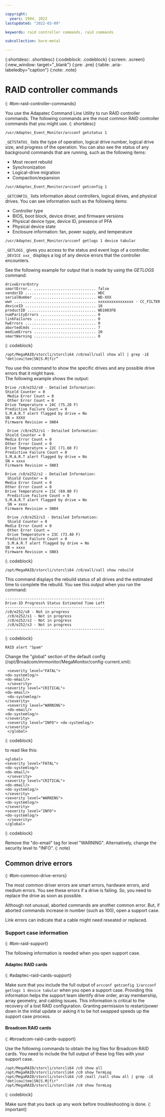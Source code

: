 ```yaml
---

copyright:
  years: 1994, 2022
lastupdated: "2022-03-09"

keywords: raid controller commands, raid commands

subcollection: bare-metal

---
```


{:shortdesc: .shortdesc}
{:codeblock: .codeblock}
{:screen: .screen}
{:new_window: target="_blank"}
{:pre: .pre}
{:table: .aria-labeledby="caption"}
{:note: .note}

# RAID controller commands
{: #bm-raid-controller-commands}

You use the Adapatec Command Line Utility to run RAID controller commands. The following commands are the most common RAID controller commands that you might use.
{: shortdesc}

`/usr/Adaptec_Event_Monitor/arcconf getstatus 1`

`_GETSTATUS_` lists the type of operation, logical drive number, logical drive size, and progress of the operation. You can also see the status of any background commands that are running, such as the following items:

* Most recent rebuild
* Synchronization
* Logical-drive migration
* Compaction/expansion

`/usr/Adaptec_Event_Monitor/arcconf getconfig 1`

`_GETCONFIG_` lists information about controllers, logical drives, and physical drives. You can see information such as the following items:

* Controller type
* BIOS, boot block, device driver, and firmware versions 
* Physical device type, device ID, presence of PFA 
* Physical device state 
* Enclosure information: fan, power supply, and temperature

`/usr/Adaptec_Event_Monitor/arcconf getlogs 1 device tabular`

`_GETLOGS_` gives you access to the status and event logs of a controller. `_DEVICE xxx_` displays a log of any device errors that the controller encounters.   

See the following example for output that is made by using the _GETLOGS_ command:

```
driveErrorEntry
smartError.. ............................ false 
vendorID ................................ WDC
serialNumber ............................ WD-XXX
wwn ..................................... xxxxxxxxxxxxxxxx - CC_FILTER
deviceID ................................ 10
productID ............................... WD1003FB
numParityErrors ......................... 0
linkFailures ............................ 0
hwErrors ................................ 0
abortedCmds ............................. 7
mediumErrors ............................ 20
smartWarning ............................ 0
```
{: codeblock}

`/opt/MegaRAID/storcli/storcli64 /c0/eall/sall show all | grep -iE "det|cou|tem|SN|S.M|fir”`

You use this command to show the specific drives and any possible drive errors that it might have.  
The following example shows the output:

```
Drive /c0/e252/s0 - Detailed Information: 
Shield Counter = 0
 Media Error Count = 0
 Other Error Count = 0 
Drive Temperature = 24C (75.20 F) 
Predictive Failure Count = 0 
S.M.A.R.T alert flagged by drive = No 
SN = XXXX 
Firmware Revision = SN04

 Drive /c0/e252/s1 - Detailed Information: 
Shield Counter = 0 
Media Error Count = 0 
Other Error Count = 0 
Drive Temperature = 22C (71.60 F) 
Predictive Failure Count = 0 
S.M.A.R.T alert flagged by drive = No 
SN = xxxx 
Firmware Revision = SN03 

Drive /c0/e252/s2 - Detailed Information:
 Shield Counter = 0 
Media Error Count = 0 
Other Error Count = 0 
Drive Temperature = 21C (69.80 F)
 Predictive Failure Count = 0 
S.M.A.R.T alert flagged by drive = No
 SN = xxxx 
Firmware Revision = SN04

 Drive /c0/e252/s3 - Detailed Information:
 Shield Counter = 0 
Media Error Count = 0
 Other Error Count =
 Drive Temperature = 23C (73.40 F) 
Predictive Failure Count = 0
 S.M.A.R.T alert flagged by drive = No 
SN = xxxx
Firmware Revision = SN03 
```
{: codeblock}

`/opt/MegaRAID/storcli/storcli64 /c0/eall/sall show rebuild`

This command displays the rebuild status of all drives and the estimated time to complete the rebuild. You see this output when you run the command:

```
---------------------------------------------
Drive-ID Progress% Status Estimated Time Left 
---------------------------------------------
/c0/e252/s0 - Not in progress
 /c0/e252/s1 - Not in progress
 /c0/e252/s2 - Not in progress
 /c0/e252/s3 - Not in progress
--------------------------------------------- 
```
{: codeblock}

`RAID alert "Spam"`

Change the "global" section of the default config (/opt/Broadcom/mrmonitor/MegaMonitor/config-current.xml):

```<global>
 <severity level="FATAL"> 
<do-systemlog/> 
<do-email/>
 </severity>
<severity level="CRITICAL"> 
<do-email/>
 <do-systemlog/> 
</severity>
 <severity level="WARNING">
 <do-email/> 
<do-systemlog/> 
</severity>
 <severity level="INFO"> <do-systemlog/>
</severity>
 </global> 
```
{: codeblock}

to read like this:

```
<global> 
<severity level="FATAL"> 
<do-systemlog/> 
<do-email/>
 </severity> 
<severity level="CRITICAL"> 
<do-email/> 
<do-systemlog/> 
</severity> 
<severity level="WARNING"> 
<do-systemlog/> 
</severity> 
<severity level="INFO">
<do-systemlog/>
 </severity> 
</global> 
```
{: codeblock}

Remove the "do-email" tag for level "WARNING". Alternatively, change the security level to "INFO".
{: note}

## Common drive errors
{: #bm-common-drive-errors}

The most common driver errors are smart errors, hardware errors, and medium errors. You see these errors if a drive is failing. So, you need to replace the drive as soon as possible.

Although not unusual, aborted commands are another common error. But, if aborted commands increase in number (such as 100), open a support case.  

Link errors can indicate that a cable might need reseated or replaced.

### Support case information
{: #bm-raid-support}

The following information is needed when you open support case.

#### Adaptec RAID cards
{: #adaptec-raid-cards-support}

Make sure that you include the full output of `arcconf getconfig 1/arcconf getlogs 1 device tabular` when you open a support case. Providing this information helps the support team identify drive order, array membership, array geometry, and cabling issues. This information is critical to the recovery of a lost RAID configuration. Granting permission to restart/power down in the initial update or asking it to be hot swapped speeds up the support case process.

#### Broadcom RAID cards
{: #broadcom-raid-cards-support}

Use the following commands to obtain the log files for Broadcom RAID cards. You need to include the full output of these log files with your support case.
```
/opt/MegaRAID/storcli/storcli64 /c0 show all
/opt/MegaRAID/storcli/storcli64 /c0 show TermLog
/opt/MegaRAID/storcli/storcli64 /c0 /eall /sall show all | grep -iE "det|cou|tem|SN|S.M|fir"
/opt/MegaRAID/storcli/storcli64 /c0 show TermLog
```
{: codeblock}

Make sure that you back up any work before troubleshooting is done.
{: important}

